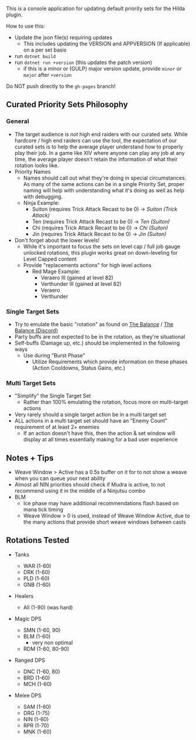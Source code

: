 This is a console application for updating default priority sets for the Hilda plugin.

How to use this:

- Update the json file(s) requiring updates
  - This includes updating the VERSION and APPVERSION (If applicable) on a per set basis
- run `dotnet build`
- run `dotnet run +version` (this updates the patch version)
  - if this is a minor or (GULP) major version update, provide `minor` or `major` after `+version`

Do NOT push directly to the `gh-pages` branch!

## Curated Priority Sets Philosophy

### General

- The target audience is _not_ high end raiders with our curated sets. While hardcore / high end raiders can use the tool, the expectation
  of our curated sets is to help the average player understand how to properly play their job. In a game like XIV where anyone can play any
  job at any time, the average player doesn't retain the information of what their rotation looks like.
- Priority Names
  - Names should call out what they're doing in special circumstances. As many of the same actions can be in a single Priority Set, proper
    naming will help with understanding what it's doing as well as help with debugging.
  - Ninja Example:
    - Suiton (requires Trick Attack Recast to be 0) -> _Suiton (Trick Attack)_
    - Ten (requires Trick Attack Recast to be 0) -> _Ten (Suiton)_
    - Chi (requires Trick Attack Recast to be 0) -> _Chi (Suiton)_
    - Jin (requires Trick Attack Recast to be 0) -> _Jin (Suiton)_
- Don't forget about the lower levels!
  - While it's important to focus the sets on level cap / full job gauge unlocked rotations, this plugin works great on down-leveling
    for Level Capped content
  - Provide "replacements actions" for high level actions
    - Red Mage Example:
      - Veraero III (gained at level 82)
      - Verthunder III (gained at level 82)
      - Veraero
      - Verthunder

### Single Target Sets

- Try to emulate the basic "rotation" as found on [The Balance](https://www.thebalanceffxiv.com/) / [The Balance (Discord)](https://discord.gg/thebalanceffxiv)
- Party buffs are not expected to be in the rotation, as they're situational
- Self-buffs (Damage up, etc.) should be implemented in the following ways
  - Use during "Burst Phase"
    - Utilize Requirements which provide information on these phases (Action Cooldowns, Status Gains, etc.)

### Multi Target Sets

- "Simplify" the Single Target Set
  - Rather than 100% emulating the rotation, focus more on multi-target actions
- Very rarely should a single target action be in a multi target set
- ALL actions in a multi target set should have an "Enemy Count" requirement of at least 2+ enemies
  - If an action doesn't have this, then the action & set window will display at all times essentially making for a bad user experience

## Notes + Tips

- Weave Window > Active has a 0.5s buffer on it for to not show a weave when you can queue your next ability
- Almost all NIN priorities should check if Mudra is active, to not recommend using it in the middle of a Ninjutsu combo
- BLM
  - Ice phase may have additional recommendations flash based on mana tick timing
  - Weave Window > 0 is used, instead of Weave Window Active, due to the many actions that provide short weave windows between casts

## Rotations Tested

- Tanks
  - WAR (1-60)
  - DRK (1-60)
  - PLD (1-60)
  - GNB (1-60)

- Healers
  - All (1-90) (was hard)

- Magic DPS
  - SMN (1-60, 90)
  - BLM (1-60)
    - very non optimal
  - RDM (1-60, 80-90)

- Ranged DPS
  - DNC (1-60, 80)
  - BRD (1-60)
  - MCH (1-60)

- Melee DPS
  - SAM (1-60)
  - DRG (1-75)
  - NIN (1-60)
  - RPR (1-70)
  - MNK (1-60)